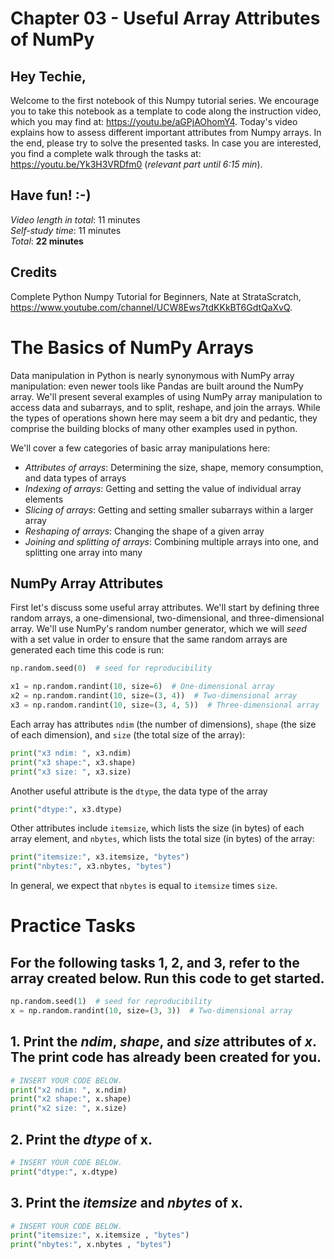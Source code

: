 # Chapter 03 - Useful Array Attributes of NumPy
## Hey Techie,   
Welcome to the first notebook of this Numpy tutorial series. We encourage you to take this notebook as a template to code along the instruction video, which you may find at: https://youtu.be/aGPjAOhomY4. Today's video explains how to assess different important attributes from Numpy arrays. In the end, please try to solve the presented tasks. In case you are interested, you find a complete walk through the tasks at: https://youtu.be/Yk3H3VRDfm0 (*relevant part until 6:15 min*). 

## Have fun! :-)   
*Video length in total*: 11 minutes   
*Self-study time*: 11 minutes   
*Total*: **22 minutes**   
## Credits
Complete Python Numpy Tutorial for Beginners, Nate at StrataScratch, https://www.youtube.com/channel/UCW8Ews7tdKKkBT6GdtQaXvQ.

# The Basics of NumPy Arrays

Data manipulation in Python is nearly synonymous with NumPy array manipulation: even newer tools like Pandas are built around the NumPy array.
We'll present several examples of using NumPy array manipulation to access data and subarrays, and to split, reshape, and join the arrays.
While the types of operations shown here may seem a bit dry and pedantic, they comprise the building blocks of many other examples used in python.

We'll cover a few categories of basic array manipulations here:

- *Attributes of arrays*: Determining the size, shape, memory consumption, and data types of arrays
- *Indexing of arrays*: Getting and setting the value of individual array elements
- *Slicing of arrays*: Getting and setting smaller subarrays within a larger array
- *Reshaping of arrays*: Changing the shape of a given array
- *Joining and splitting of arrays*: Combining multiple arrays into one, and splitting one array into many

## NumPy Array Attributes

First let's discuss some useful array attributes.
We'll start by defining three random arrays, a one-dimensional, two-dimensional, and three-dimensional array.
We'll use NumPy's random number generator, which we will *seed* with a set value in order to ensure that the same random arrays are generated each time this code is run:

```python
np.random.seed(0)  # seed for reproducibility

x1 = np.random.randint(10, size=6)  # One-dimensional array
x2 = np.random.randint(10, size=(3, 4))  # Two-dimensional array
x3 = np.random.randint(10, size=(3, 4, 5))  # Three-dimensional array
```

Each array has attributes ``ndim`` (the number of dimensions), ``shape`` (the size of each dimension), and ``size`` (the total size of the array):


```python
print("x3 ndim: ", x3.ndim)
print("x3 shape:", x3.shape)
print("x3 size: ", x3.size)
```

Another useful attribute is the ``dtype``, the data type of the array


```python
print("dtype:", x3.dtype)
```

Other attributes include ``itemsize``, which lists the size (in bytes) of each array element, and ``nbytes``, which lists the total size (in bytes) of the array:


```python
print("itemsize:", x3.itemsize, "bytes")
print("nbytes:", x3.nbytes, "bytes")
```

In general, we expect that ``nbytes`` is equal to ``itemsize`` times ``size``.


# Practice Tasks

## For the following tasks 1, 2, and 3, refer to the array created below. Run this code to get started.


```python
np.random.seed(1)  # seed for reproducibility
x = np.random.randint(10, size=(3, 3))  # Two-dimensional array
```

## 1. Print the *ndim*, *shape*, and *size* attributes of *x*. The print code has already been created for you.


```python
# INSERT YOUR CODE BELOW.
print("x2 ndim: ", x.ndim)
print("x2 shape:", x.shape)
print("x2 size: ", x.size)
```

## 2. Print the *dtype* of x.


```python
# INSERT YOUR CODE BELOW.
print("dtype:", x.dtype)
```


## 3. Print the *itemsize* and *nbytes* of x.


```python
# INSERT YOUR CODE BELOW.
print("itemsize:", x.itemsize , "bytes")
print("nbytes:", x.nbytes , "bytes")
```


